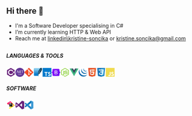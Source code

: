 ## Hi there 👋

- I'm a Software Developer specialising in C#
- I’m currently learning HTTP & Web API
- Reach me at [linkedin\kristine-soncika](https://www.linkedin.com/in/kristine-soncika/) or kristine.soncika@gmail.com

 
##
##### LANGUAGES & TOOLS

<img align="left" src="https://raw.githubusercontent.com/devicons/devicon/master/icons/csharp/csharp-plain.svg" alt="C-sharp Logo" width="24" height="24"/> <img align="left" src="https://raw.githubusercontent.com/devicons/devicon/master/icons/dotnetcore/dotnetcore-original.svg" alt=".Net Core Logo" width="24" height="24"/> <img align="left" src="https://raw.githubusercontent.com/devicons/devicon/master/icons/git/git-plain.svg" alt="Git Logo" width="24" height="24"/> <img align="left" src="https://raw.githubusercontent.com/devicons/devicon/master/icons/sqlite/sqlite-original.svg" alt="SQLite Logo" width="24" height="24"/> <img src="https://raw.githubusercontent.com/devicons/devicon/master/icons/javascript/javascript-plain.svg" alt="JS Logo" width="24" height="24"/> <img align="left" src="https://raw.githubusercontent.com/devicons/devicon/master/icons/typescript/typescript-plain.svg" alt="TypeScript Logo" width="24" height="24"/> <img align="left" src="https://raw.githubusercontent.com/devicons/devicon/master/icons/bootstrap/bootstrap-original.svg" alt="BootStrap Logo" width="24" height="24"/> <img align="left" src="https://raw.githubusercontent.com/devicons/devicon/master/icons/nodejs/nodejs-original.svg" alt="NodeJS Logo" width="24" height="24"/> <img align="left" src="https://raw.githubusercontent.com/devicons/devicon/master/icons/vuejs/vuejs-original.svg" alt="VueJS Logo" width="24" height="24"/> <img align="left" src="https://raw.githubusercontent.com/devicons/devicon/master/icons/jquery/jquery-original.svg" alt="JQuery Logo" width="24" height="24"/> <img align="left" src="https://raw.githubusercontent.com/devicons/devicon/master/icons/html5/html5-original.svg" alt="HTML Logo" width="24" height="24"/> <img align="left" src="https://raw.githubusercontent.com/devicons/devicon/master/icons/css3/css3-original.svg" alt="CSS Logo" width="24" height="24"/>  


##### SOFTWARE

<img align="left" src="https://raw.githubusercontent.com/devicons/devicon/master/icons/jetbrains/jetbrains-original.svg" alt="JetBrains Logo" width="24" height="24"/>   <img align="left" src="https://raw.githubusercontent.com/devicons/devicon/master/icons/visualstudio/visualstudio-plain.svg" alt="Visual Studio logo" width="24" height="24"/>   <img align="left" src="https://raw.githubusercontent.com/devicons/devicon/master/icons/vscode/vscode-original.svg" alt="VSCode Logo" width="24" height="24"/> <br/>
